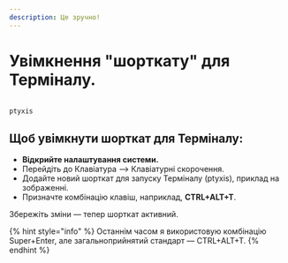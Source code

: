 ```yaml
---
description: Це зручно!
---
```


# Увімкнення "шорткату" для Терміналу.

<figure><img src="../../../.gitbook/assets/Zrzut ekranu z 2025-01-11 22-01-03.png" alt=""><figcaption></figcaption></figure>

```bash
ptyxis
```

## **Щоб увімкнути шорткат для Терміналу:**

* **Відкрийте налаштування системи.**
* Перейдіть до Клавіатура --> Клавіатурні скорочення.
* Додайте новий шорткат для запуску Терміналу (ptyxis), приклад на зображенні.
* Призначте комбінацію клавіш, наприклад, **CTRL+ALT+T**.

Збережіть зміни — тепер шорткат активний.

{% hint style="info" %}
Останнім часом я використовую комбінацію Super+Enter, але загальноприйнятий стандарт — CTRL+ALT+T.
{% endhint %}
